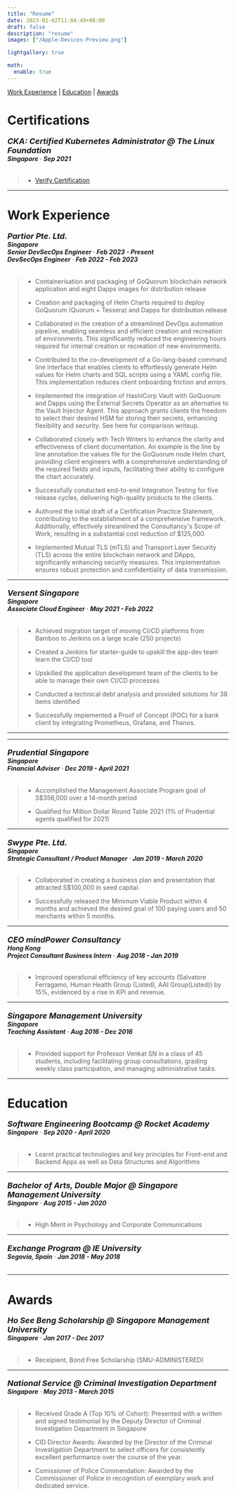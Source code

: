 ```yaml
---
title: "Resume"
date: 2023-01-02T11:04:49+08:00
draft: false
description: "resume"
images: ["/Apple-Devices-Preview.png"]

lightgallery: true

math:
  enable: true
---
```


[Work Experience](#work-experience) | [Education](#education) | [Awards](#awards)

# Certifications

###### <font size="4.5"> **CKA: Certified Kubernetes Administrator @ The Linux Foundation** </font> <div style="text-align: left"> **Singapore** · **Sep 2021** </div>

> - [Verify Certification](https://www.credly.com/badges/0d7f4c1e-8c59-4aec-8a43-e4400e0d2079?source=linked_in_profile)

---

# Work Experience

###### <font size="4.5"> **Partior Pte. Ltd.** </font> <div style="text-align: left">**Singapore** <br> **Senior DevSecOps Engineer** · **Feb 2023 - Present**  <br> **DevSecOps Engineer** · **Feb 2022 - Feb 2023** </div>

> - Containerisation and packaging of GoQuorum blockchain network application and eight Dapps images for distribution release
>
> - Creation and packaging of Helm Charts required to deploy GoQuorum (Quorum + Tessera) and Dapps for distribution release
>
> - Collaborated in the creation of a streamlined DevOps automation pipeline, enabling seamless and efficient creation and recreation of environments. This significantly reduced the engineering hours required for internal creation or recreation of new environments.
>
> - Contributed to the co-development of a Go-lang-based command line interface that enables clients to effortlessly generate Helm values for Helm charts and SQL scripts using a YAML config file. This implementation reduces client onboarding friction and errors.
>
> - Implemented the integration of HashiCorp Vault with GoQuorum and Dapps using the External Secrets Operator as an alternative to the Vault Injector Agent. This approach grants clients the freedom to select their desired HSM for storing their secrets, enhancing flexibility and security. See here for comparison writeup.
>
> - Collaborated closely with Tech Writers to enhance the clarity and effectiveness of client documentation. An example is the line by line annotation the values file for the GoQuorum node Helm chart, providing client engineers with a comprehensive understanding of the required fields and inputs, facilitating their ability to configure the chart accurately.
>
> - Successfully conducted end-to-end Integration Testing for five release cycles, delivering high-quality products to the clients.
>
> - Authored the initial draft of a Certification Practice Statement, contributing to the establishment of a comprehensive framework. Additionally, effectively streamlined the Consultancy's Scope of Work, resulting in a substantial cost reduction of $125,000.
>
> - Implemented Mutual TLS (mTLS) and Transport Layer Security (TLS) across the entire blockchain network and DApps, significantly enhancing security measures. This implementation ensures robust protection and confidentiality of data transmission.

---


###### <font size="4.5"> **Versent Singapore** </font> <div style="text-align: left">**Singapore** <br> **Associate Cloud Engineer** · **May 2021 - Feb 2022** </div>

> - Achieved migration target of moving CI/CD platforms from Bamboo to Jenkins on a large scale (250 projects)
>
> - Created a Jenkins for starter-guide to upskill the app-dev team learn the CI/CD tool
>
> - Upskilled the application development team of the clients to be able to manage their own CI/CD processes
>
> - Conducted a technical debt analysis and provided solutions for 38 items identified
> - Successfully implemented a Proof of Concept (POC) for a bank client by integrating Prometheus, Grafana, and Thanos.

---

---
###### <font size="4.5"> **Prudential Singapore** </font> <div style="text-align: left">**Singapore** <br> **Financial Adviser** · **Dec 2019 - April 2021** </div>

> - Accomplished the Management Associate Program goal of S$356,000 over a 14-month period
>
> - Qualified for Million Dollar Round Table 2021 (1% of Prudential agents qualified for 2021)

---

###### <font size="4.5"> **Swype Pte. Ltd.** </font> <div style="text-align: left">**Singapore** <br> **Strategic Consultant / Product Manager** · **Jan 2019 - March 2020** </div>

> - Collaborated in creating a business plan and presentation that attracted S$100,000 in seed capital.
>
> - Successfully released the Minimum Viable Product within 4 months and achieved the desired goal of 100 paying users and 50 merchants within 5 months.

---

###### <font size="4.5"> **CEO mindPower Consultancy** </font> <div style="text-align: left">**Hong Kong** <br> **Project Consultant Business Intern** · **Aug 2018 - Jan 2019** </div>

> - Improved operational efficiency of key accounts (Salvatore Ferragamo, Human Health Group (Listed), AAI Group(Listed)) by 15%, evidenced by a rise in KPI and revenue.

---

###### <font size="4.5"> **Singapore Management University** </font> <div style="text-align: left">**Singapore** <br> **Teaching Assistant** · **Aug 2016 - Dec 2016** </div>

> - Provided support for Professor Venkat SN in a class of 45 students, including facilitating group consultations, grading weekly class participation, and managing administrative tasks.

---

# Education

###### <font size="4.5"> **Software Engineering Bootcamp @ Rocket Academy**</font> <div style="text-align: left"> **Singapore** · **Sep 2020 - April 2020** </div>

> - Learnt practical technologies and key principles for Front-end and Backend Apps as well as Data Structures and Algorithms

---

###### <font size="4.5"> **Bachelor of Arts, Double Major @ Singapore Management University**</font> <div style="text-align: left"> **Singapore** · **Aug 2015 - Jan 2020** </div>

> - High Merit in Psychology and Corporate Communications

---

###### <font size="4.5"> **Exchange Program @ IE University**</font> <div style="text-align: left"> **Segovia, Spain** · **Jan 2018 - May 2018** </div>

---

# Awards

###### <font size="4.5"> **Ho See Beng Scholarship @ Singapore Management University**</font> <div style="text-align: left"> **Singapore** · **Jan 2017 - Dec 2017** </div>

> - Receipient, Bond Free Scholarship (SMU-ADMINISTERED)

---

###### <font size="4.5"> **National Service @ Criminal Investigation Department**</font> <div style="text-align: left"> **Singapore** · **May 2013 - March 2015** </div>

> - Received Grade A (Top 10% of Cohort): Presented with a written and signed testimonial by the Deputy Director of Criminal Investigation Department in Singapore
>
> - CID Director Awards: Awarded by the Director of the Criminal Investigation Department to select officers for consistently excellent performance over the course of the year.
>
> - Comissioner of Police Commendation: Awarded by the Commissioner of Police in recognition of exemplary work and dedicated service.
